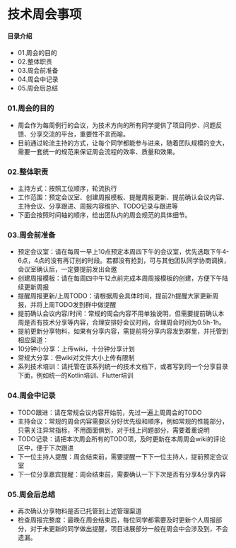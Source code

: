 # 技术周会事项
#### 目录介绍
- 01.周会的目的
- 02.整体职责
- 03.周会前准备
- 04.周会中记录
- 05.周会后总结



### 01.周会的目的
- 周会作为每周例行的会议，为技术方向的所有同学提供了项目同步、问题反馈、分享交流的平台，重要性不言而喻。
- 目前通过轮流主持的方式，让每个同学都能参与进来，随着团队规模的变大，需要一套统一的规范来保证周会流程的效率、质量和效果。


### 02.整体职责
- 主持方式：按照工位顺序，轮流执行
- 工作范围：预定会议室、创建周报模板、提醒周报更新、提前确认会议内容、主持会议、分享跟进、周报内容维护、TODO记录与跟进等
- 下面会按照时间轴的顺序，给出团队内的周会规范的具体细节。


### 03.周会前准备
- 预定会议室：请在每周一早上10点预定本周四下午的会议室，优先选取下午4-6点，4点的没有再订别的时段。若都没有抢到，可与其他团队同学协商调换，会议室确认后，一定要提前发出会邀
- 创建周报模板：请在每周四中午12点前完成本周周报模板的创建，方便下午陆续更新周报
- 提醒周报更新/上周TODO：请根据周会具体时间，提前2h提醒大家更新周报，并将上周TODO发到群中做提醒
- 提前确认会议内容/时间：常规的周会内容不用单独说明，但需要提前确认本周是否有技术分享等内容，合理安排好会议时间，合理周会时间为0.5h-1h。
- 提前更新分享物料，如果有分享内容，需提前将分享内容发到群里，并托管到相应渠道：
- 10分钟小分享：上传wiki，十分钟分享计划
- 常规大分享：但wiki对文件大小上传有限制
- 系列技术培训：请托管在该系列统一的技术文档下，或者写到同一个分享目录下面，例如统一的Kotlin培训、Flutter培训


### 04.周会中记录
- TODO跟进：请在常规会议内容开始前，先过一遍上周周会的TODO
- 主持会议：常规的周会内容需要区分好优先级和顺序，例如常规的性能部分，只需关注异常指标，不用面面俱到，对于线上问题部分，需要着重说明
- TODO记录：请把本次周会所有的TODO项，及时更新在本周周会wiki的评论区中，便于下次跟进
- 下一位主持人提醒：周会结束前，需要提醒一下下一位主持人，提前预定会议室
- 下一位分享嘉宾提醒：周会结束前，需要确认一下下次是否有分享&分享内容


### 05.周会后总结
- 再次确认分享物料是否已托管到上述管理渠道
- 检查周报完整度：最晚在周会结束后，每位同学都需要及时更新个人周报部分，对于未更新的同学做出提醒，项目进展部分一般在周会中会涉及到，不会遗漏。




